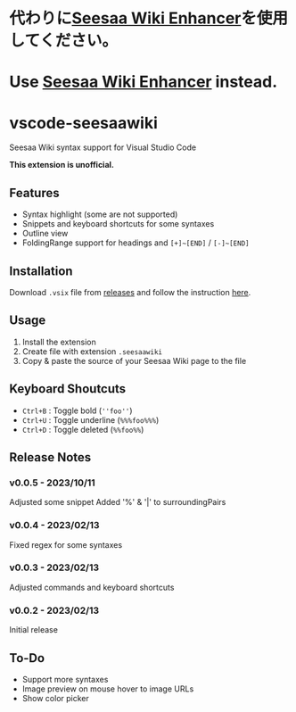 # 代わりに[Seesaa Wiki Enhancer](https://github.com/reamkf/seesaawiki-enhancer?tab=readme-ov-file)を使用してください。
# Use [Seesaa Wiki Enhancer](https://github.com/reamkf/seesaawiki-enhancer?tab=readme-ov-file) instead.

# vscode-seesaawiki
Seesaa Wiki syntax support for Visual Studio Code

**This extension is unofficial.**

## Features
- Syntax highlight (some are not supported)
- Snippets and keyboard shortcuts for some syntaxes
- Outline view
- FoldingRange support for headings and `[+]~[END]` / `[-]~[END]`

## Installation
Download `.vsix` file from [releases](https://github.com/reamkf/vscode-seesaawiki/releases) and follow the instruction [here](https://code.visualstudio.com/docs/editor/extension-marketplace#_install-from-a-vsix).

## Usage
1. Install the extension
2. Create file with extension `.seesaawiki`
3. Copy & paste the source of your Seesaa Wiki page to the file

## Keyboard Shoutcuts
- `Ctrl+B` : Toggle bold (`''foo''`)
- `Ctrl+U` : Toggle underline (`%%%foo%%%`)
- `Ctrl+D` : Toggle deleted (`%%foo%%`)

## Release Notes
### v0.0.5 - 2023/10/11
Adjusted some snippet
Added '%' & '|' to surroundingPairs

### v0.0.4 - 2023/02/13
Fixed regex for some syntaxes

### v0.0.3 - 2023/02/13
Adjusted commands and keyboard shortcuts

### v0.0.2 - 2023/02/13
Initial release

## To-Do
- Support more syntaxes
- Image preview on mouse hover to image URLs
- Show color picker

<!-- ## Requirements

If you have any requirements or dependencies, add a section describing those and how to install and configure them.

## Extension Settings

Include if your extension adds any VS Code settings through the `contributes.configuration` extension point.

For example:

This extension contributes the following settings:

* `myExtension.enable`: Enable/disable this extension.
* `myExtension.thing`: Set to `blah` to do something.

## Known Issues

Calling out known issues can help limit users opening duplicate issues against your extension.


-->
